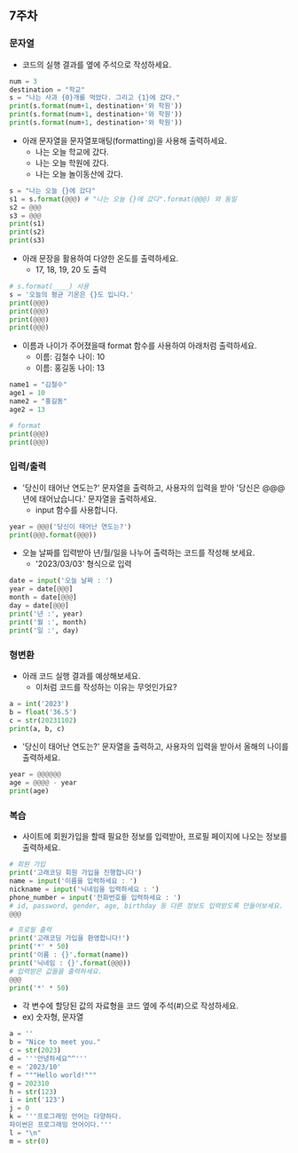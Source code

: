 ## 7주차


### 문자열


- 코드의 실행 결과를 옆에 주석으로 작성하세요.

```python
num = 3
destination = "학교"
s = "나는 사과 {0}개를 먹었다. 그리고 {1}에 갔다."
print(s.format(num+1, destination+'와 학원'))
print(s.format(num+1, destination+'와 학원'))
print(s.format(num+1, destination+'와 학원'))
```

- 아래 문자열을 문자열포매팅(formatting)을 사용해 출력하세요.
  - 나는 오늘 학교에 갔다.
  - 나는 오늘 학원에 갔다.
  - 나는 오늘 놀이동산에 갔다.

```python
s = "나는 오늘 {}에 갔다"
s1 = s.format(@@@) # "나는 오늘 {}에 갔다".format(@@@) 와 동일
s2 = @@@
s3 = @@@
print(s1)
print(s2)
print(s3)
```

- 아래 문장을 활용하여 다양한 온도를 출력하세요.
  - 17, 18, 19, 20 도 출력

```python
# s.format(____) 사용
s = '오늘의 평균 기온은 {}도 입니다.'
print(@@@)
print(@@@)
print(@@@)
print(@@@)
```

- 이름과 나이가 주어졌을때 format 함수를 사용하여 아래처럼 출력하세요.
  - 이름: 김철수 나이: 10
  - 이름: 홍길동 나이: 13

```python
name1 = "김철수"   
age1 = 10   
name2 = "홍길동"   
age2 = 13   

# format
print(@@@)
print(@@@)

```


### 입력/출력

- '당신이 태어난 연도는?' 문자열을 출력하고, 사용자의 입력을 받아 '당신은 @@@년에 태어났습니다.' 문자열을 출력하세요.
  - input 함수를 사용합니다.

```python
year = @@@('당신이 태어난 연도는?')
print(@@@.format(@@@))
```

- 오늘 날짜를 입력받아 년/월/일을 나누어 출력하는 코드를 작성해 보세요.
  - '2023/03/03' 형식으로 입력

```python
date = input('오늘 날짜 : ')
year = date[@@@]
month = date[@@@]
day = date[@@@]
print('년 :', year)
print('월 :', month)
print('일 :', day)
```

### 형변환

- 아래 코드 실행 결과를 예상해보세요.
  - 이처럼 코드를 작성하는 이유는 무엇인가요?

```python
a = int('2023')
b = float('36.5')
c = str(20231102)
print(a, b, c)
```


- '당신이 태어난 연도는?' 문자열을 출력하고, 사용자의 입력을 받아서 올해의 나이를 출력하세요.

```python
year = @@@@@@
age = @@@@ - year
print(age)
```


### 복습


- 사이트에 회원가입을 할때 필요한 정보를 입력받아, 프로필 페이지에 나오는 정보를 출력하세요.

```python
# 회원 가입
print('고래코딩 회원 가입을 진행합니다')
name = input('이름을 입력하세요 : ')
nickname = input('닉네임을 입력하세요 : ')
phone_number = input('전화번호를 입력하세요 : ')
# id, password, gender, age, birthday 등 다른 정보도 입력받도록 만들어보세요.
@@@

# 프로필 출력
print('고래코딩 가입을 환영합니다!')
print('*' * 50)
print('이름 : {}'.format(name))
print('닉네임 : {}'.format(@@@)) 
# 입력받은 값들을 출력하세요.
@@@
print('*' * 50)
```


- 각 변수에 할당된 값의 자료형을 코드 옆에 주석(#)으로 작성하세요.
 - ex) 숫자형, 문자열

```python
a = ''
b = "Nice to meet you."
c = str(2023)
d = '''안녕하세요^^'''
e = '2023/10'
f = """Hello world!"""
g = 202310
h = str(123)
i = int('123')
j = 0
k = '''프로그래밍 언어는 다양하다.
파이썬은 프로그래밍 언어이다.'''
l = "\n"
m = str(0)
```


